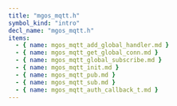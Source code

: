 ```yaml
---
title: "mgos_mqtt.h"
symbol_kind: "intro"
decl_name: "mgos_mqtt.h"
items:
  - { name: mgos_mqtt_add_global_handler.md }
  - { name: mgos_mqtt_get_global_conn.md }
  - { name: mgos_mqtt_global_subscribe.md }
  - { name: mgos_mqtt_init.md }
  - { name: mgos_mqtt_pub.md }
  - { name: mgos_mqtt_sub.md }
  - { name: mgos_mqtt_auth_callback_t.md }
---
```



